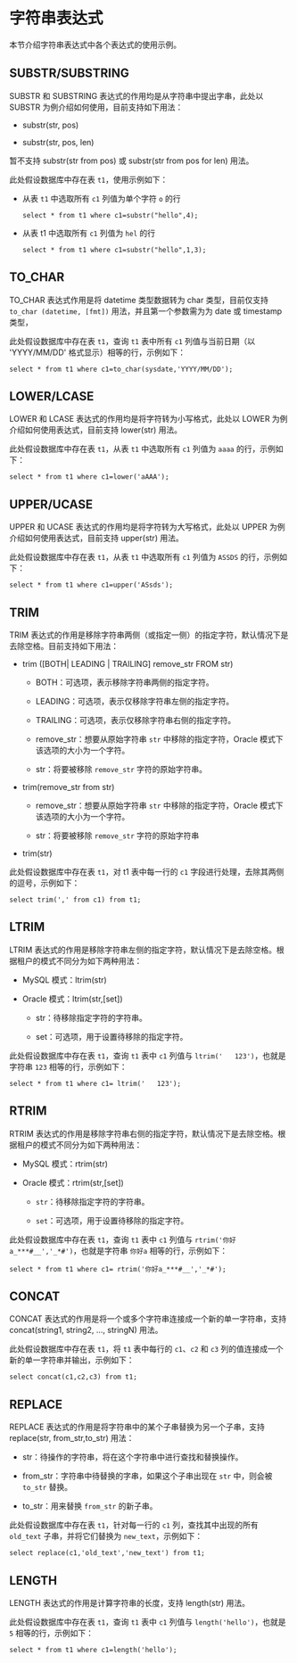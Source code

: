 # 字符串表达式

本节介绍字符串表达式中各个表达式的使用示例。

## SUBSTR/SUBSTRING

SUBSTR 和 SUBSTRING 表达式的作用均是从字符串中提出字串，此处以 SUBSTR 为例介绍如何使用，目前支持如下用法：

* substr(str, pos)

* substr(str, pos, len)

暂不支持 substr(str from pos) 或 substr(str from pos for len) 用法。

此处假设数据库中存在表 `t1`，使用示例如下：

* 从表 `t1` 中选取所有 `c1` 列值为单个字符 `o` 的行

  ```shell
  select * from t1 where c1=substr("hello",4);
  ```

* 从表 t1 中选取所有 `c1` 列值为 `hel` 的行
  
  ```shell
  select * from t1 where c1=substr("hello",1,3);
  ```

## TO_CHAR

TO_CHAR 表达式作用是将 datetime 类型数据转为 char 类型，目前仅支持 `to_char (datetime, [fmt])` 用法，并且第一个参数需为为 date 或 timestamp 类型，
<!-- 不支持date'2023-08-23' ---这是示例，还是不支持配置成这个-->
此处假设数据库中存在表 `t1`，查询 `t1` 表中所有 `c1` 列值与当前日期（以 'YYYY/MM/DD' 格式显示）相等的行，示例如下：

```shell
select * from t1 where c1=to_char(sysdate,'YYYY/MM/DD');
```

## LOWER/LCASE

LOWER 和 LCASE 表达式的作用均是将字符转为小写格式，此处以 LOWER 为例介绍如何使用表达式，目前支持 lower(str) 用法。

此处假设数据库中存在表 `t1`，从表 `t1` 中选取所有 `c1` 列值为 `aaaa` 的行，示例如下：

```shell
select * from t1 where c1=lower('aAAA');
```

## UPPER/UCASE

UPPER 和 UCASE 表达式的作用均是将字符转为大写格式，此处以 UPPER 为例介绍如何使用表达式，目前支持 upper(str) 用法。

此处假设数据库中存在表 `t1`，从表 `t1` 中选取所有 `c1` 列值为 `ASSDS` 的行，示例如下：

```shell
select * from t1 where c1=upper('ASsds');
```

## TRIM

TRIM 表达式的作用是移除字符串两侧（或指定一侧）的指定字符，默认情况下是去除空格。目前支持如下用法：

* trim ([BOTH| LEADING | TRAILING] remove_str FROM str)

  * BOTH：可选项，表示移除字符串两侧的指定字符。

  * LEADING：可选项，表示仅移除字符串左侧的指定字符。

  * TRAILING：可选项，表示仅移除字符串右侧的指定字符。

  * remove_str：想要从原始字符串 `str` 中移除的指定字符，Oracle 模式下该选项的大小为一个字符。

  * str：将要被移除 `remove_str` 字符的原始字符串。

* trim(remove_str from str)

  * remove_str：想要从原始字符串 `str` 中移除的指定字符，Oracle 模式下该选项的大小为一个字符。

  * str：将要被移除 `remove_str` 字符的原始字符串

* trim(str)

此处假设数据库中存在表 `t1`，对 t1 表中每一行的 `c1` 字段进行处理，去除其两侧的逗号，示例如下：

```shell
select trim(',' from c1) from t1;
```

## LTRIM

LTRIM 表达式的作用是移除字符串左侧的指定字符，默认情况下是去除空格。根据租户的模式不同分为如下两种用法：

* MySQL 模式：ltrim(str)

* Oracle 模式：ltrim(str,[set])

  * str：待移除指定字符的字符串。

  * set：可选项，用于设置待移除的指定字符。

此处假设数据库中存在表 `t1`，查询 `t1` 表中 `c1` 列值与 `ltrim('   123')`，也就是字符串 `123` 相等的行，示例如下：

```shell
select * from t1 where c1= ltrim('   123'); 
```

## RTRIM

RTRIM 表达式的作用是移除字符串右侧的指定字符，默认情况下是去除空格。根据租户的模式不同分为如下两种用法：

* MySQL 模式：rtrim(str)

* Oracle 模式：rtrim(str,[set])

  * `str`：待移除指定字符的字符串。

  * `set`：可选项，用于设置待移除的指定字符。

此处假设数据库中存在表 `t1`，查询 `t1` 表中 `c1` 列值与 `rtrim('你好a_***#__','_*#')`，也就是字符串 `你好a` 相等的行，示例如下：

```shell
select * from t1 where c1= rtrim('你好a_***#__','_*#'); 
```

## CONCAT

CONCAT 表达式的作用是将一个或多个字符串连接成一个新的单一字符串，支持 concat(string1, string2, ..., stringN) 用法。

此处假设数据库中存在表 `t1`，将 `t1` 表中每行的 `c1`、`c2` 和 `c3` 列的值连接成一个新的单一字符串并输出，示例如下：

```shell
select concat(c1,c2,c3) from t1;
```

## REPLACE

REPLACE 表达式的作用是将字符串中的某个子串替换为另一个子串，支持 replace(str, from_str,to_str) 用法：

* str：待操作的字符串，将在这个字符串中进行查找和替换操作。

* from_str：字符串中待替换的字串，如果这个子串出现在 `str` 中，则会被 `to_str` 替换。

* to_str：用来替换 `from_str` 的新子串。

此处假设数据库中存在表 `t1`，针对每一行的 `c1` 列，查找其中出现的所有 `old_text` 子串，并将它们替换为 `new_text`，示例如下：

```shell
select replace(c1,'old_text','new_text') from t1;
```

## LENGTH

LENGTH 表达式的作用是计算字符串的长度，支持 length(str) 用法。

此处假设数据库中存在表 `t1`，查询 `t1` 表中 `c1` 列值与 `length('hello')`，也就是 `5` 相等的行，示例如下：

```shell
select * from t1 where c1=length('hello');
```
